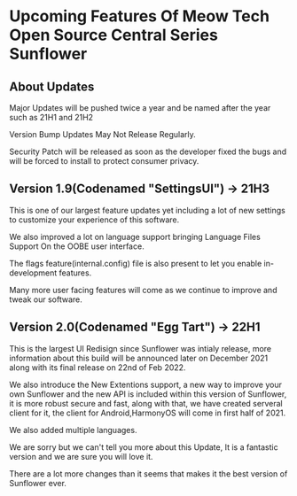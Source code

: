 # Upcoming Features Of Meow Tech Open Source Central Series Sunflower

## About Updates
Major Updates will be pushed twice a year and be named after the year such as 21H1 and 21H2

Version Bump Updates May Not Release Regularly.

Security Patch will be released as soon as the developer fixed the bugs and will be forced to install to protect consumer privacy.

## Version 1.9(Codenamed "SettingsUI") -> 21H3
This is one of our largest feature updates yet including a lot of new settings to customize your experience of this software.

We also improved a lot on language support bringing Language Files Support On the OOBE user interface.

The flags feature(internal.config) file is also present to let you enable in-development features.

Many more user facing features will come as we continue to improve and tweak our software.

## Version 2.0(Codenamed "Egg Tart") -> 22H1
This is the largest UI Redisign since Sunflower was intialy release, more information about this build will be announced later on December 2021 along with its final release on 22nd of Feb 2022.

We also introduce the New Extentions support, a new way to improve your own Sunflower and the new API is included within this version of Sunflower, it is more robust secure and fast, along with that, we have created serveral client for it, the client for Android,HarmonyOS will come in first half of 2021.

We also added multiple languages.

We are sorry but we can't tell you more about this Update, It is a fantastic version and we are sure you will love it.

There are a lot more changes than it seems that makes it the best version of Sunflower ever.
